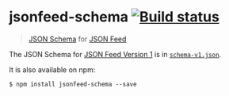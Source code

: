 # jsonfeed-schema [![Build status](https://img.shields.io/travis/sonicdoe/jsonfeed-schema.svg)](https://travis-ci.org/sonicdoe/jsonfeed-schema)

> [JSON Schema](http://json-schema.org) for [JSON Feed](https://jsonfeed.org)

The JSON Schema for [JSON Feed Version 1](https://jsonfeed.org/version/1) is in [`schema-v1.json`](./schema-v1.json).

It is also available on npm:

```
$ npm install jsonfeed-schema --save
```
